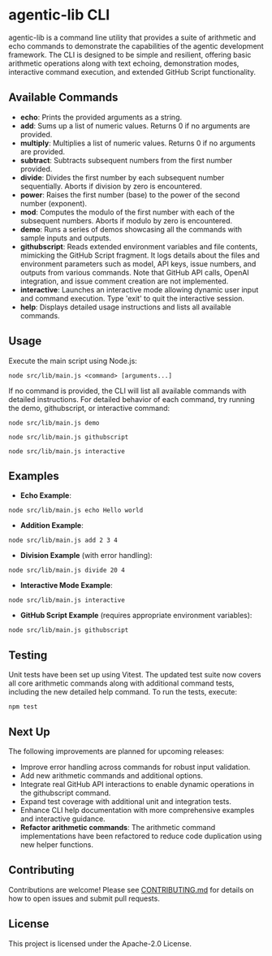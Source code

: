 # agentic-lib CLI

agentic-lib is a command line utility that provides a suite of arithmetic and echo commands to demonstrate the capabilities of the agentic development framework. The CLI is designed to be simple and resilient, offering basic arithmetic operations along with text echoing, demonstration modes, interactive command execution, and extended GitHub Script functionality.

## Available Commands

- **echo**: Prints the provided arguments as a string.
- **add**: Sums up a list of numeric values. Returns 0 if no arguments are provided.
- **multiply**: Multiplies a list of numeric values. Returns 0 if no arguments are provided.
- **subtract**: Subtracts subsequent numbers from the first number provided.
- **divide**: Divides the first number by each subsequent number sequentially. Aborts if division by zero is encountered.
- **power**: Raises the first number (base) to the power of the second number (exponent).
- **mod**: Computes the modulo of the first number with each of the subsequent numbers. Aborts if modulo by zero is encountered.
- **demo**: Runs a series of demos showcasing all the commands with sample inputs and outputs.
- **githubscript**: Reads extended environment variables and file contents, mimicking the GitHub Script fragment. It logs details about the files and environment parameters such as model, API keys, issue numbers, and outputs from various commands. Note that GitHub API calls, OpenAI integration, and issue comment creation are not implemented.
- **interactive**: Launches an interactive mode allowing dynamic user input and command execution. Type 'exit' to quit the interactive session.
- **help**: Displays detailed usage instructions and lists all available commands.

## Usage

Execute the main script using Node.js:

```
node src/lib/main.js <command> [arguments...]
```

If no command is provided, the CLI will list all available commands with detailed instructions. For detailed behavior of each command, try running the demo, githubscript, or interactive command:

```
node src/lib/main.js demo
```

```
node src/lib/main.js githubscript
```

```
node src/lib/main.js interactive
```

## Examples

- **Echo Example**:

```
node src/lib/main.js echo Hello world
```

- **Addition Example**:

```
node src/lib/main.js add 2 3 4
```

- **Division Example** (with error handling):

```
node src/lib/main.js divide 20 4
```

- **Interactive Mode Example**:

```
node src/lib/main.js interactive
```

- **GitHub Script Example** (requires appropriate environment variables):

```
node src/lib/main.js githubscript
```

## Testing

Unit tests have been set up using Vitest. The updated test suite now covers all core arithmetic commands along with additional command tests, including the new detailed help command. To run the tests, execute:

```
npm test
```

## Next Up

The following improvements are planned for upcoming releases:

- Improve error handling across commands for robust input validation.
- Add new arithmetic commands and additional options.
- Integrate real GitHub API interactions to enable dynamic operations in the githubscript command.
- Expand test coverage with additional unit and integration tests.
- Enhance CLI help documentation with more comprehensive examples and interactive guidance.
- **Refactor arithmetic commands**: The arithmetic command implementations have been refactored to reduce code duplication using new helper functions.

## Contributing

Contributions are welcome! Please see [CONTRIBUTING.md](./CONTRIBUTING.md) for details on how to open issues and submit pull requests.

## License

This project is licensed under the Apache-2.0 License.
